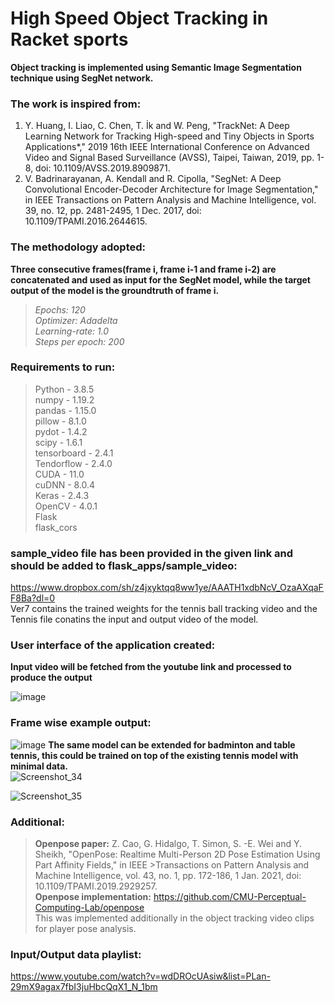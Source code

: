 # High Speed Object Tracking in Racket sports
**Object tracking is implemented using Semantic Image Segmentation technique using SegNet network.**

### The work is inspired from: ###
1. Y. Huang, I. Liao, C. Chen, T. İk and W. Peng, "TrackNet: A Deep Learning Network for Tracking High-speed and Tiny Objects in Sports Applications*," 2019 16th IEEE International Conference on Advanced Video and Signal Based Surveillance (AVSS), Taipei, Taiwan, 2019, pp. 1-8, doi: 10.1109/AVSS.2019.8909871.
2. V. Badrinarayanan, A. Kendall and R. Cipolla, "SegNet: A Deep Convolutional Encoder-Decoder Architecture for Image Segmentation," in IEEE Transactions on Pattern Analysis and Machine Intelligence, vol. 39, no. 12, pp. 2481-2495, 1 Dec. 2017, doi: 10.1109/TPAMI.2016.2644615.

### The methodology adopted: ###
**Three consecutive frames(frame i, frame i-1 and frame i-2) are concatenated and used as input for the SegNet model, while the target output of the model is the groundtruth of frame i.**
>*Epochs: 120* <br />
>*Optimizer: Adadelta* <br />
>*Learning-rate: 1.0* <br />
>*Steps per epoch: 200*

### Requirements to run: ###
>Python - 3.8.5 <br />
>numpy - 1.19.2 <br />
>pandas - 1.15.0 <br />
>pillow - 8.1.0 <br />
>pydot - 1.4.2 <br />
>scipy - 1.6.1 <br />
>tensorboard - 2.4.1 <br />
>Tendorflow - 2.4.0 <br />
>CUDA - 11.0 <br />
>cuDNN - 8.0.4 <br />
>Keras - 2.4.3 <br />
>OpenCV - 4.0.1 <br />
>Flask <br />
>flask_cors <br />

### sample_video file has been provided in the given link and should be added to flask_apps/sample_video:
https://www.dropbox.com/sh/z4jxyktqq8ww1ye/AAATH1xdbNcV_OzaAXqaFF8Ba?dl=0 <br />
Ver7 contains the trained weights for the tennis ball tracking video and the Tennis file conatins the input and output video of the model.
### User interface of the application created:
  **Input video will be fetched from the youtube link and processed to produce the output**
  
  ![image](https://user-images.githubusercontent.com/49316145/113846736-69cecc80-97b4-11eb-8f0c-fd959912ccc0.png) <br />
  
### Frame wise example output:
  
  ![image](https://user-images.githubusercontent.com/49316145/113848247-e6ae7600-97b5-11eb-9113-f6013d762ff3.png)
   **The same model can be extended for badminton and table tennis, this could be trained on top of the existing tennis model with minimal data.** <br /> 
  ![Screenshot_34](https://user-images.githubusercontent.com/49316145/113856214-94be1e00-97be-11eb-90c3-38a7774e21f8.png)
  
  ![Screenshot_35](https://user-images.githubusercontent.com/49316145/113856512-faaaa580-97be-11eb-90f4-73ceab8c6dee.png)


  
### Additional:
>**Openpose paper:** Z. Cao, G. Hidalgo, T. Simon, S. -E. Wei and Y. Sheikh, "OpenPose: Realtime Multi-Person 2D Pose Estimation Using Part Affinity Fields," in IEEE >Transactions on Pattern Analysis and Machine Intelligence, vol. 43, no. 1, pp. 172-186, 1 Jan. 2021, doi: 10.1109/TPAMI.2019.2929257. <br />
>**Openpose implementation:** https://github.com/CMU-Perceptual-Computing-Lab/openpose <br />
>This was implemented additionally in the object tracking video clips for player pose analysis.

### Input/Output data playlist:
https://www.youtube.com/watch?v=wdDROcUAsiw&list=PLan-29mX9agax7fbI3juHbcQqX1_N_1bm


